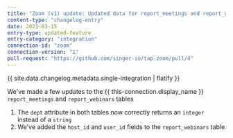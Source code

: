 ```yaml
---
title: "Zoom (v1) update: Updated data for report_meetings and report_webinars tables"
content-type: "changelog-entry"
date: 2021-03-15
entry-type: updated-feature
entry-category: "integration"
connection-id: "zoom"
connection-version: "1"
pull-request: "https://github.com/singer-io/tap-zoom/pull/4"
---
```


{{ site.data.changelog.metadata.single-integration | flatify }}

We've made a few updates to the {{ this-connection.display_name }} `report_meetings` and `report_webinars` tables

1. The `dept` attribute in both tables now correctly returns an `integer` instead of a `string`
2. We've added the `host_id` and `user_id` fields to the `report_webinars` table
